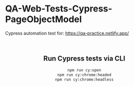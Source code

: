 # QA-Web-Tests-Cypress-PageObjectModel

Cypress automation test for: https://qa-practice.netlify.app/

<span align="center">


  <br/>

## Run Cypress tests via CLI
```sh
npm run cy:open
npm run cy:chrome:headed
npm run cy:chrome:headless
```
  
  </span>
